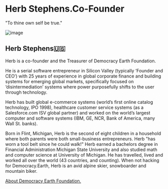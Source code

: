 # Herb Stephens.Co-Founder
"To thine own self be true."

![image](https://user-images.githubusercontent.com/24529258/37239564-1311f1c0-23f3-11e8-9729-72fa86643ddb.png)

## Herb Stephens🇺🇸

Herb is a co-founder and the Treasurer of Democracy Earth Foundation. 

He is a serial software entrepreneur in Silicon Valley (typically ‘Founder and CEO’) with 25 years of experience in global corporate finance and building systems for emerging global markets, specifically focused on ‘disintermediation’ systems where power purposefully shifts to the user through technology. 

Herb has built global e-commerce systems (world’s first online catalog technology, IPO 1998), healthcare customer service systems (as a Salesforce.com ISV global partner) and worked on the world’s largest computer and software systems (IBM, GE, NCR, Bank of America, many Wall St. banks).  

Born in Flint, Michigan, Herb is the second of eight children in a household where both parents were both small-business entrepreneurs. Herb "has worn a tool belt since he could walk!" Herb earned a bachelors degree in Financial Administration Michigan State University and also studied math and computer science at University of Michigan. He has travelled, lived and worked all over the world (43 countries, and counting).  When not hacking for Democracy.Earth, Herb is an avid alpine skier, snowboarder and mountain biker. 

[About Democracy Earth Foundation.](https://github.com/DemocracyEarth/press-kit/blob/master/README.md#democracy-earth-press-kit)

